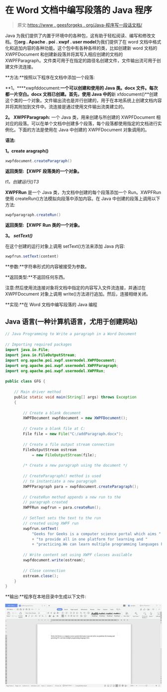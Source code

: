 # 在 Word 文档中编写段落的 Java 程序

> 原文:[https://www . geesforgeks . org/Java-程序写一段话文档/](https://www.geeksforgeeks.org/java-program-to-write-a-paragraph-in-a-word-document/)

Java 为我们提供了内置于环境中的各种包，这有助于轻松阅读、编写和修改文档。包**org . Apache . poi . xwpf . user model**为我们提供了在 word 文档中格式化和追加内容的各种功能。这个包中有各种各样的类，比如创建新 word 文档的 XWPFDocument 和创建新段落并将其写入相应创建的文档的 XWPFParagraph。文件类可用于在指定的路径名创建文件，文件输出流可用于创建文件流连接。

**方法:**按照以下程序在文档中添加一个段落:

**1。****xwpfddocument:**一个可以创建和使用的 Java 类。docx 文件。每次都一片空白。docx 文档已创建。首先，使用 Java 中的**新 xfdocument()**创建这个类的一个对象。文件输出流也是并行创建的，用于在本地系统上创建文档内容并将其附加到文件中。流连接是通过使用文件输出流类建立的。

**2。** **XWPFParagraph:** 一个 Java 类，用来创建与所创建的 XWPFDocument 相对应的段落。可以在单个文档中创建多个段落，每个段落都使用指定的文档进行实例化。下面的方法是使用在 Java 中创建的 XWPFDocument 对象调用的。

**语法:**

**1。create aragraph()**

```java
xwpfdocument.createParagraph()
```

**返回类型:【XWPF 段落类的一个对象。**

*t1。创建运行()T3*

**XWPFRun** 是一个 Java 类，为文档中创建的每个段落添加一个 Run。XWPFRun 使用 createRun()方法模拟向段落中添加内容。在 Java 中创建的段落上调用以下方法:

```java
xwpfparagraph.createRun()
```

**返回类型:【XWPF Run 类的一个对象。**

**3。** ***setText()***

在这个创建的运行对象上调用 setText()方法来添加 Java 内容:

```java
xwpfrun.setText(content)
```

**参数:**字符串形式的内容被接受为参数。

**返回类型:**不返回任何东西。

注意:然后使用流连接对象将文档中指定的内容写入文件流连接，并通过在 XWPFDocument 对象上调用 write()方法进行追加。然后，连接相继关闭。

**实现:**在 Word 文档中编写段落的 Java 编程

## Java 语言(一种计算机语言，尤用于创建网站)

```java
// Java Programming to Write a paragraph in a Word Document

// Importing required packages
import java.io.File;
import java.io.FileOutputStream;
import org.apache.poi.xwpf.usermodel.XWPFDocument;
import org.apache.poi.xwpf.usermodel.XWPFParagraph;
import org.apache.poi.xwpf.usermodel.XWPFRun;

public class GFG {

    // Main driver method
    public static void main(String[] args) throws Exception
    {

        // Create a blank document
        XWPFDocument xwpfdocument = new XWPFDocument();

        // Create a blank file at C:
        File file = new File("C:/addParagraph.docx");

        // Create a file output stream connection
        FileOutputStream ostream
            = new FileOutputStream(file);

        /* Create a new paragraph using the document */

        // CreateParagraph() method is used
        // to instantiate a new paragraph
        XWPFParagraph para = xwpfdocument.createParagraph();

        // CreateRun method appends a new run to the
        // paragraph created
        XWPFRun xwpfrun = para.createRun();

        // SetText sets the text to the run
        // created using XWPF run
        xwpfrun.setText(
            "Geeks for Geeks is a computer science portal which aims "
            + "to provide all in one platform for learning and "
            + "practicing.We can learn multiple programming languages here. ");

        // Write content set using XWPF classes available
        xwpfdocument.write(ostream);

        // Close connection
        ostream.close();
    }
}
```

**输出:**程序在本地目录中生成以下文件:

![](img/21dad147e49cdb767d0562a6aa98bf26.png)
